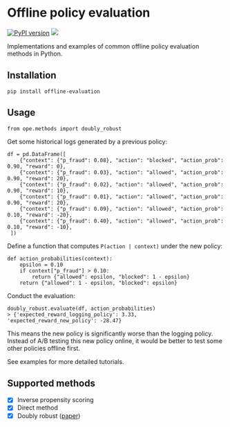 
# Offline policy evaluation
[![PyPI version](https://badge.fury.io/py/offline-evaluation.svg)](https://badge.fury.io/py/offline-evaluation) [![](https://img.shields.io/badge/code%20style-black-000000.svg)](https://github.com/ambv/black)

Implementations and examples of common offline policy evaluation methods in Python.

## Installation
`pip install offline-evaluation`

## Usage
```
from ope.methods import doubly_robust
```

Get some historical logs generated by a previous policy:
```
df = pd.DataFrame([
	{"context": {"p_fraud": 0.08}, "action": "blocked", "action_prob": 0.90, "reward": 0},
	{"context": {"p_fraud": 0.03}, "action": "allowed", "action_prob": 0.90, "reward": 20},
	{"context": {"p_fraud": 0.02}, "action": "allowed", "action_prob": 0.90, "reward": 10},
	{"context": {"p_fraud": 0.01}, "action": "allowed", "action_prob": 0.90, "reward": 20},     
	{"context": {"p_fraud": 0.09}, "action": "allowed", "action_prob": 0.10, "reward": -20},
	{"context": {"p_fraud": 0.40}, "action": "allowed", "action_prob": 0.10, "reward": -10},
 ])
```
Define a function that computes `P(action | context)` under the new policy:
```
def action_probabilities(context):
    epsilon = 0.10
    if context["p_fraud"] > 0.10:
        return {"allowed": epsilon, "blocked": 1 - epsilon}    
    return {"allowed": 1 - epsilon, "blocked": epsilon}
```
Conduct the evaluation:
```
doubly_robust.evaluate(df, action_probabilities)
> {'expected_reward_logging_policy': 3.33, 'expected_reward_new_policy': -28.47}
```
This means the new policy is significantly worse than the logging policy.  Instead of A/B testing this new policy online, it would be better to test some other policies offline first.

See examples for more detailed tutorials.

## Supported methods

- [x] Inverse propensity scoring
- [x] Direct method
- [x] Doubly robust ([paper](https://arxiv.org/abs/1503.02834))
